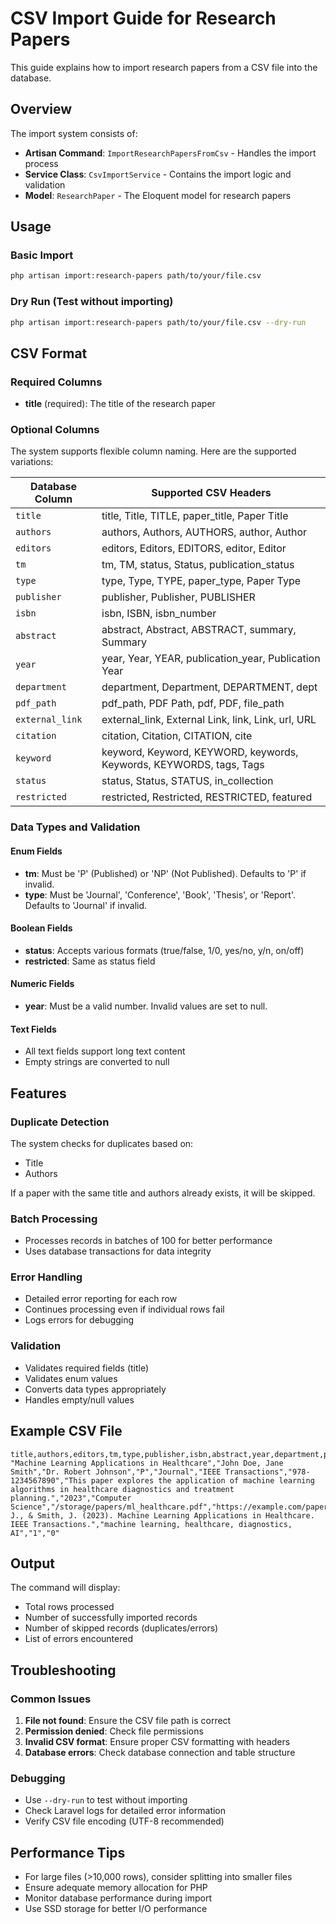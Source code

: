 # CSV Import Guide for Research Papers

This guide explains how to import research papers from a CSV file into the database.

## Overview

The import system consists of:
- **Artisan Command**: `ImportResearchPapersFromCsv` - Handles the import process
- **Service Class**: `CsvImportService` - Contains the import logic and validation
- **Model**: `ResearchPaper` - The Eloquent model for research papers

## Usage

### Basic Import

```bash
php artisan import:research-papers path/to/your/file.csv
```

### Dry Run (Test without importing)

```bash
php artisan import:research-papers path/to/your/file.csv --dry-run
```

## CSV Format

### Required Columns

- **title** (required): The title of the research paper

### Optional Columns

The system supports flexible column naming. Here are the supported variations:

| Database Column | Supported CSV Headers |
|----------------|---------------------|
| `title` | title, Title, TITLE, paper_title, Paper Title |
| `authors` | authors, Authors, AUTHORS, author, Author |
| `editors` | editors, Editors, EDITORS, editor, Editor |
| `tm` | tm, TM, status, Status, publication_status |
| `type` | type, Type, TYPE, paper_type, Paper Type |
| `publisher` | publisher, Publisher, PUBLISHER |
| `isbn` | isbn, ISBN, isbn_number |
| `abstract` | abstract, Abstract, ABSTRACT, summary, Summary |
| `year` | year, Year, YEAR, publication_year, Publication Year |
| `department` | department, Department, DEPARTMENT, dept |
| `pdf_path` | pdf_path, PDF Path, pdf, PDF, file_path |
| `external_link` | external_link, External Link, link, Link, url, URL |
| `citation` | citation, Citation, CITATION, cite |
| `keyword` | keyword, Keyword, KEYWORD, keywords, Keywords, KEYWORDS, tags, Tags |
| `status` | status, Status, STATUS, in_collection |
| `restricted` | restricted, Restricted, RESTRICTED, featured |

### Data Types and Validation

#### Enum Fields
- **tm**: Must be 'P' (Published) or 'NP' (Not Published). Defaults to 'P' if invalid.
- **type**: Must be 'Journal', 'Conference', 'Book', 'Thesis', or 'Report'. Defaults to 'Journal' if invalid.

#### Boolean Fields
- **status**: Accepts various formats (true/false, 1/0, yes/no, y/n, on/off)
- **restricted**: Same as status field

#### Numeric Fields
- **year**: Must be a valid number. Invalid values are set to null.

#### Text Fields
- All text fields support long text content
- Empty strings are converted to null

## Features

### Duplicate Detection
The system checks for duplicates based on:
- Title
- Authors

If a paper with the same title and authors already exists, it will be skipped.

### Batch Processing
- Processes records in batches of 100 for better performance
- Uses database transactions for data integrity

### Error Handling
- Detailed error reporting for each row
- Continues processing even if individual rows fail
- Logs errors for debugging

### Validation
- Validates required fields (title)
- Validates enum values
- Converts data types appropriately
- Handles empty/null values

## Example CSV File

```csv
title,authors,editors,tm,type,publisher,isbn,abstract,year,department,pdf_path,external_link,citation,keyword,status,restricted
"Machine Learning Applications in Healthcare","John Doe, Jane Smith","Dr. Robert Johnson","P","Journal","IEEE Transactions","978-1234567890","This paper explores the application of machine learning algorithms in healthcare diagnostics and treatment planning.","2023","Computer Science","/storage/papers/ml_healthcare.pdf","https://example.com/paper","Doe, J., & Smith, J. (2023). Machine Learning Applications in Healthcare. IEEE Transactions.","machine learning, healthcare, diagnostics, AI","1","0"
```

## Output

The command will display:
- Total rows processed
- Number of successfully imported records
- Number of skipped records (duplicates/errors)
- List of errors encountered

## Troubleshooting

### Common Issues

1. **File not found**: Ensure the CSV file path is correct
2. **Permission denied**: Check file permissions
3. **Invalid CSV format**: Ensure proper CSV formatting with headers
4. **Database errors**: Check database connection and table structure

### Debugging

- Use `--dry-run` to test without importing
- Check Laravel logs for detailed error information
- Verify CSV file encoding (UTF-8 recommended)

## Performance Tips

- For large files (>10,000 rows), consider splitting into smaller files
- Ensure adequate memory allocation for PHP
- Monitor database performance during import
- Use SSD storage for better I/O performance 